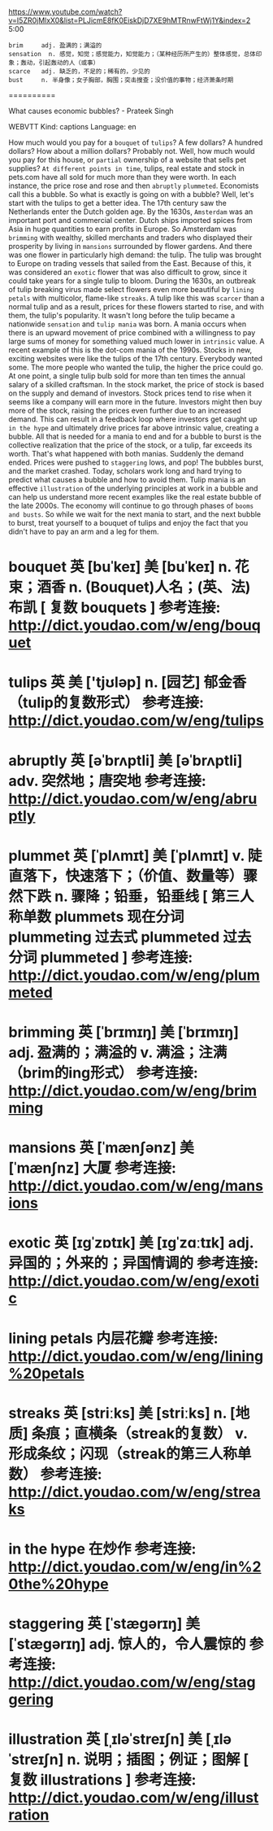 https://www.youtube.com/watch?v=I5ZR0jMlxX0&list=PLJicmE8fK0EiskDjD7XE9hMTRnwFtWj1Y&index=2
5:00


```      
brim     adj. 盈满的；满溢的
sensation  n. 感觉，知觉；感觉能力，知觉能力；（某种经历所产生的）整体感觉，总体印象；轰动，引起轰动的人（或事）
scarce   adj. 缺乏的，不足的；稀有的，少见的
bust     n. 半身像；女子胸部，胸围；突击搜查；没价值的事物；经济萧条时期  
```

==========

What causes economic bubbles? - Prateek Singh

WEBVTT Kind: captions Language: en 

How much would you pay for a `bouquet` of `tulips`? A few dollars? A hundred dollars? How about a million dollars? Probably not. Well, how much would you pay for this house, or `partial` ownership of a website that sells pet supplies? `At different points in time`, tulips, real estate and stock in pets.com have all sold for much more than they were worth. In each instance, the price rose and rose and then `abruptly` `plummeted`. Economists call this a bubble. So what is exactly is going on with a bubble? Well, let's start with the tulips to get a better idea. The 17th century saw the Netherlands enter the Dutch golden age. By the 1630s, `Amsterdam` was an important port and commercial center. Dutch ships imported spices from Asia in huge quantities to earn profits in Europe. So Amsterdam was `brimming` with wealthy, skilled merchants and traders who displayed their prosperity by living in `mansions` surrounded by flower gardens. And there was one flower in particularly high demand: the tulip. The tulip was brought to Europe on trading vessels that sailed from the East. Because of this, it was considered an `exotic` flower that was also difficult to grow, since it could take years for a single tulip to bloom. During the 1630s, an outbreak of tulip breaking virus made select flowers even more beautiful by `lining petals` with multicolor, flame-like `streaks`. A tulip like this was `scarcer` than a normal tulip and as a result, prices for these flowers started to rise, and with them, the tulip's popularity. It wasn't long before the tulip became a nationwide `sensation` and `tulip mania` was born. A mania occurs when there is an upward movement of price combined with a willingness to pay large sums of money for something valued much lower in `intrinsic` value. A recent example of this is the dot-com mania of the 1990s. Stocks in new, exciting websites were like the tulips of the 17th century. Everybody wanted some. The more people who wanted the tulip, the higher the price could go. At one point, a single tulip bulb sold for more than ten times the annual salary of a skilled craftsman. In the stock market, the price of stock is based on the supply and demand of investors. Stock prices tend to rise when it seems like a company will earn more in the future. Investors might then buy more of the stock, raising the prices even further due to an increased demand. This can result in a feedback loop where investors get caught up `in the hype` and ultimately drive prices far above intrinsic value, creating a bubble. All that is needed for a mania to end and for a bubble to burst is the collective realization that the price of the stock, or a tulip, far exceeds its worth. That's what happened with both manias. Suddenly the demand ended. Prices were pushed to `staggering` lows, and pop! The bubbles burst, and the market crashed. Today, scholars work long and hard trying to predict what causes a bubble and how to avoid them. Tulip mania is an effective `illustration` of the underlying principles at work in a bubble and can help us understand more recent examples like the real estate bubble of the late 2000s. The economy will continue to go through phases of `booms and busts`. So while we wait for the next mania to start, and the next bubble to burst, treat yourself to a bouquet of tulips and enjoy the fact that you didn't have to pay an arm and a leg for them. 


bouquet 英 [buˈkeɪ] 美 [buˈkeɪ] 
 n. 花束；酒香 n. (Bouquet)人名；(英、法)布凯 [ 复数 bouquets ]
参考连接: http://dict.youdao.com/w/eng/bouquet
=========================================

tulips 英 美 ['tjʊləp] 
 n. [园艺] 郁金香（tulip的复数形式）
参考连接: http://dict.youdao.com/w/eng/tulips
=========================================

abruptly 英 [əˈbrʌptli] 美 [əˈbrʌptli] 
 adv. 突然地；唐突地
参考连接: http://dict.youdao.com/w/eng/abruptly
=========================================

plummet 英 [ˈplʌmɪt] 美 [ˈplʌmɪt] 
 v. 陡直落下，快速落下；（价值、数量等）骤然下跌 n. 骤降；铅垂，铅垂线 [ 第三人称单数 plummets 现在分词 plummeting 过去式 plummeted 过去分词 plummeted ]
参考连接: http://dict.youdao.com/w/eng/plummeted
=========================================

brimming 英 [ˈbrɪmɪŋ] 美 [ˈbrɪmɪŋ] 
 adj. 盈满的；满溢的 v. 满溢；注满（brim的ing形式）
参考连接: http://dict.youdao.com/w/eng/brimming
=========================================

mansions 英 [ˈmænʃənz] 美 [ˈmænʃnz] 
 大厦
参考连接: http://dict.youdao.com/w/eng/mansions
=========================================

exotic 英 [ɪɡˈzɒtɪk] 美 [ɪɡˈzɑːtɪk] 
 adj. 异国的；外来的；异国情调的
参考连接: http://dict.youdao.com/w/eng/exotic
=========================================

lining petals
 内层花瓣
参考连接: http://dict.youdao.com/w/eng/lining%20petals
=========================================

streaks 英 [striːks] 美 [striːks] 
 n. [地质] 条痕；直横条（streak的复数） v. 形成条纹；闪现（streak的第三人称单数）
参考连接: http://dict.youdao.com/w/eng/streaks
=========================================

in the hype
 在炒作
参考连接: http://dict.youdao.com/w/eng/in%20the%20hype
=========================================

staggering 英 [ˈstæɡərɪŋ] 美 [ˈstæɡərɪŋ] 
 adj. 惊人的，令人震惊的
参考连接: http://dict.youdao.com/w/eng/staggering
=========================================

illustration 英 [ˌɪləˈstreɪʃn] 美 [ˌɪləˈstreɪʃn] 
 n. 说明；插图；例证；图解 [ 复数 illustrations ]
参考连接: http://dict.youdao.com/w/eng/illustration
=========================================
